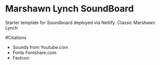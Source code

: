 <!-- ScreenShot-->
# Marshawn Lynch SoundBoard
Starter template for Soundboard deployed via Netlify. Classic Marshawn Lynch

#Citations
* Sounds from Youtube.com
* Fonts Fontshare.com
* FavIcon


